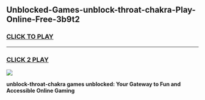 
## Unblocked-Games-unblock-throat-chakra-Play-Online-Free-3b9t2
<h3>
<a href="https://premium76.site?title=unblock-throat-chakra&ref=26A">CLICK TO PLAY</a></h3>
<hr>

<h3>
<a href="https://premium76.site?title=unblock-throat-chakra&ref=26A">CLICK 2 PLAY</a>
  
</h3>

<a href="https://premium76.site?title=unblock-throat-chakra&ref=26A"><img src="https://clearcache.store/games.png"></a>


**unblock-throat-chakra games unblocked: Your Gateway to Fun and Accessible Online Gaming**
